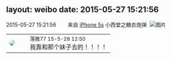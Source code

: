 layout: weibo
date: 2015-05-27 15:21:56
---
<meta name="referrer" content="no-referrer" />

2015-05-27 15:21:56  &nbsp;&nbsp;&nbsp;&nbsp;&nbsp;&nbsp; 来自 <a href="sinaweibo://customweibosource" rel="nofollow">iPhone 5s</a>
小西堂之糖衣炮弹 ​​​
![图片](https://ww3.sinaimg.cn/large/6d2a6003jw1esiu659dwcj20dc0hs412.jpg)

<table style="width: 100%;">
  <tr>
    <td style="width: 40px;"><img style="border-radius:50%" src="https://tvax4.sinaimg.cn/crop.0.0.750.750.50/633ca6dely8feogmo0w8ej20ku0kuwgt.jpg?KID=imgbed,tva&Expires=1624466425&ssig=Q9H7trdaLd"></td>
    <td colspan="2"><small>落微77 15-5-28 12:50</small><br/>我靠和那个妹子去的！！！！</td>
  </tr>
</table>

